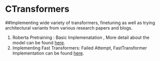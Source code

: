 # CTransformers

##Implementing wide variety of transformers, finetuning as well as trying architectural variants from various research papers and blogs.

1. Roberta Pretraining : Basic Implemenatation , More detail about the model can be found [here](https://huggingface.co/transformers/model_doc/roberta.html). 
2. Implementing Fast Transformers: Failed Attempt, FastTransformer Implementation can be found [here](https://github.com/CCsaurabh/fast-transformer-pytorch).

